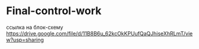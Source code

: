 ﻿# Final-control-work

ссылка на блок-схему
https://drive.google.com/file/d/11B8B6u_62kcOkKPUufQaQJhiseXhRLmT/view?usp=sharing
